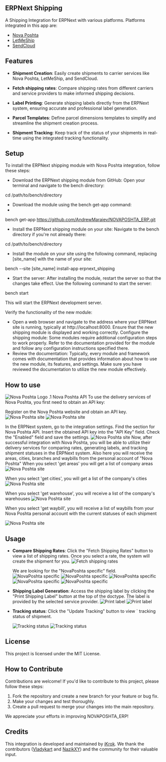 ## ERPNext Shipping

A Shipping Integration for ERPNext with various platforms. Platforms integrated in this app are:
- [Nova Poshta](https://novaposhta.ua/)
- [LetMeShip](https://www.letmeship.com/en/)
- [SendCloud](https://www.sendcloud.com/home-new/)

## Features

- **Shipment Creation**: Easily create shipments to carrier services like Nova Poshta, LetMeShip, and SendCloud.

- **Fetch shipping rates**: Compare shipping rates from different carriers and service providers to make informed shipping decisions.

- **Label Printing**: Generate shipping labels directly from the ERPNext system, ensuring accurate and professional label generation.

- **Parcel Templates**: Define parcel dimensions templates to simplify and streamline the shipment creation process.

- **Shipment Tracking**: Keep track of the status of your shipments in real-time using the integrated tracking functionality.


## Setup
To install the ERPNext shipping module with Nova Poshta integration, follow these steps:

- Download the ERPNext shipping module from GitHub:
Open your terminal and navigate to the bench directory:

 cd /path/to/bench/directory

- Download the module using the bench get-app command:
- 
bench get-app https://github.com/AndrewMaraiev/NOVAPOSHTA_ERP.git

- Install the ERPNext shipping module on your site:
Navigate to the bench directory if you're not already there:

 cd /path/to/bench/directory

- Install the module on your site using the following command, replacing [site_name] with the name of your site:

 bench --site [site_name] install-app erpnext_shipping

- Start the server:
After installing the module, restart the server so that the changes take effect. Use the following command to start the server:

 bench start

This will start the ERPNext development server.


Verify the functionality of the new module:
- Open a web browser and navigate to the address where your ERPNext site is running, typically at http://localhost:8000. Ensure that the new shipping module is displayed and working correctly.
Configure the shipping module:
Some modules require additional configuration steps to work properly. Refer to the documentation provided for the module and follow any configuration instructions specified there.
- Review the documentation:
Typically, every module and framework comes with documentation that provides information about how to use the new module, its features, and settings. Make sure you have reviewed the documentation to utilize the new module effectively.


## How to use

![Nova Poshta Logo](https://github.com/AndrewMaraiev/NOVAPOSHTA_ERP/blob/main/images/np_logo.png)
.1 Nova Poshta API
To use the delivery services of Nova Poshta, you first need to obtain an API key:

Register on the Nova Poshta website and obtain an API key.
![Nova Poshta site](https://github.com/AndrewMaraiev/NOVAPOSHTA_ERP/blob/main/images/novaposhta.png)
![Nova Poshta site](https://github.com/AndrewMaraiev/NOVAPOSHTA_ERP/blob/main/images/np%20api.png)

In the ERPNext system, go to the integration settings.
Find the section for Nova Poshta API.
Insert the obtained API key into the "API Key" field.
Check the "Enabled" field and save the settings.
 ![Nova Poshta site](https://github.com/AndrewMaraiev/NOVAPOSHTA_ERP/blob/main/images/NovaPoshta%20menu.png)
Now, after successful integration with Nova Poshta, you will be able to utilize their delivery services for comparing rates, generating labels, and tracking shipment statuses in the ERPNext system. Also here you will receive the areas, cities, branches and waybills from the personal account of "Nova Poshta"
When you select 'get areas' you will get a list of company areas
![Nova Poshta site](https://github.com/AndrewMaraiev/NOVAPOSHTA_ERP/blob/main/images/NovaPoshta_areas.png)

When you select 'get cities', you will get a list of the company's cities
![Nova Poshta site](https://github.com/AndrewMaraiev/NOVAPOSHTA_ERP/blob/main/images/NovaPoshta_cityes.png)

When you select 'get warehouse', you will receive a list of the company's warehouses
![Nova Poshta site](https://github.com/AndrewMaraiev/NOVAPOSHTA_ERP/blob/main/images/NovaPoshta_warehouse.png)

When you select 'get waybill', you will receive a list of waybills from your Nova Poshta personal account with the current statuses of each shipment

![Nova Poshta site](https://github.com/AndrewMaraiev/NOVAPOSHTA_ERP/blob/main/images/fetch%20status.png)

## Usage

- **Compare Shipping Rates**:
  Click the "Fetch Shipping Rates" button to view a list of shipping rates. Once you select a rate, the system will create the shipment for you.
  ![Fetch shipping rates](https://github.com/AndrewMaraiev/NOVAPOSHTA_ERP/blob/main/images/fetch%20shipping%20rates.png)

  We are looking for the "NovaPoshta specific" field.
  ![NovaPoshta specific](https://github.com/AndrewMaraiev/NOVAPOSHTA_ERP/blob/main/images/np1.png)
  ![NovaPoshta specific](https://github.com/AndrewMaraiev/NOVAPOSHTA_ERP/blob/main/images/np2.png)
  ![NovaPoshta specific](https://github.com/AndrewMaraiev/NOVAPOSHTA_ERP/blob/main/images/np3.png)
  ![NovaPoshta specific](https://github.com/AndrewMaraiev/NOVAPOSHTA_ERP/blob/main/images/np4.png)
  ![NovaPoshta specific](https://github.com/AndrewMaraiev/NOVAPOSHTA_ERP/blob/main/images/np5.png)


- **Shipping Label Generation**:
  Access the shipping label by clicking the "Print Shipping Label" button at the top of the doctype. The label is provided by the selected service provider.
  ![Print label](https://github.com/AndrewMaraiev/NOVAPOSHTA_ERP/blob/main/images/print%20shipping%20label.png)
  ![Print label](https://github.com/AndrewMaraiev/NOVAPOSHTA_ERP/blob/main/images/label%20'zebra'.png)

- **Tracking status**:
  Click the "Update Tracking" button to view ` tracking status of shipment.

  ![Tracking status](https://github.com/AndrewMaraiev/NOVAPOSHTA_ERP/blob/main/images/status.png)
  ![Tracking status](https://github.com/AndrewMaraiev/NOVAPOSHTA_ERP/blob/main/images/status%20done.png)
  
## License

This project is licensed under the MIT License.

## How to Contribute

Contributions are welcome! If you'd like to contribute to this project, please follow these steps:

1. Fork the repository and create a new branch for your feature or bug fix.
2. Make your changes and test thoroughly.
3. Create a pull request to merge your changes into the main repository.

We appreciate your efforts in improving NOVAPOSHTA_ERP!

## Credits

This integration is developed and maintained by [iKrok](https://github.com/ikrokdev). We thank the contributors ([Vladykart](https://github.com/Vladykart) and [NazikXY](https://github.com/NazikXY)) and the community for their valuable input.



